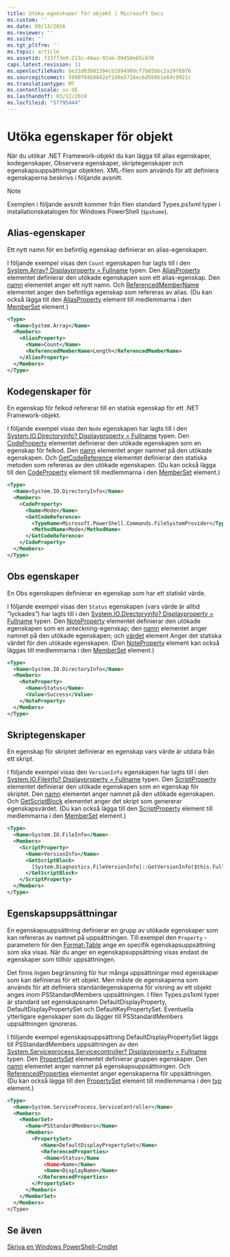 ```yaml
---
title: Utöka egenskaper för objekt | Microsoft Docs
ms.custom: ''
ms.date: 09/13/2016
ms.reviewer: ''
ms.suite: ''
ms.tgt_pltfrm: ''
ms.topic: article
ms.assetid: f33ff3e9-213c-44aa-92ab-09450e65c676
caps.latest.revision: 11
ms.openlocfilehash: be31d03b02394cb1694909cf7b65bbc2a29f6976
ms.sourcegitcommit: 5990f04b8042ef2d8e571bec6d5b051e64c9921c
ms.translationtype: MT
ms.contentlocale: sv-SE
ms.lasthandoff: 03/12/2019
ms.locfileid: "57795444"
---
```

# <a name="extending-properties-for-objects"></a>Utöka egenskaper för objekt

När du utökar .NET Framework-objekt du kan lägga till alias egenskaper, kodegenskaper, Observera egenskaper, skriptegenskaper och egenskapsuppsättningar objekten. XML-filen som används för att definiera egenskaperna beskrivs i följande avsnitt.

> [!NOTE]
> Exemplen i följande avsnitt kommer från filen standard Types.ps1xml typer i installationskatalogen för Windows PowerShell (`$pshome`).

## <a name="alias-properties"></a>Alias-egenskaper

Ett nytt namn för en befintlig egenskap definierar en alias-egenskapen.

I följande exempel visas den `Count` egenskapen har lagts till i den [System.Array? Displayproperty = Fullname](/dotnet/api/System.Array) typen. Den [AliasProperty](http://msdn.microsoft.com/en-us/b140038c-807a-4bb9-beca-332491cda1b1) elementet definierar den utökade egenskapen som ett alias-egenskap. Den [namn](http://msdn.microsoft.com/en-us/b58e9d21-c8c9-49a5-909e-9c1cfc64f873) elementet anger ett nytt namn. Och [ReferencedMemberName](http://msdn.microsoft.com/en-us/0c5db6cc-9033-4d48-88a7-76b962882f7a) elementet anger den befintliga egenskap som refereras av alias. (Du kan också lägga till den [AliasProperty](http://msdn.microsoft.com/en-us/d6647953-94ad-4b0b-af2e-4dda6952dee1) element till medlemmarna i den [MemberSet](http://msdn.microsoft.com/en-us/46a50fb5-e150-4c03-8584-e1b53e4d49e3) element.)

```xml
<Type>
  <Name>System.Array</Name>
  <Members>
    <AliasProperty>
      <Name>Count</Name>
      <ReferencedMemberName>Length</ReferencedMemberName>
    </AliasProperty>
  </Members>
</Type>
```

## <a name="code-properties"></a>Kodegenskaper för

En egenskap för felkod refererar till en statisk egenskap för ett .NET Framework-objekt.

I följande exempel visas den `Node` egenskapen har lagts till i den [System.IO.Directoryinfo? Displayproperty = Fullname](/dotnet/api/System.IO.DirectoryInfo) typen. Den [CodeProperty](http://msdn.microsoft.com/en-us/59bc4d18-41eb-4c0d-8ad3-bbfa5dc488db) elementet definierar den utökade egenskapen som en egenskap för felkod. Den [namn](http://msdn.microsoft.com/en-us/b58e9d21-c8c9-49a5-909e-9c1cfc64f873) elementet anger namnet på den utökade egenskapen. Och [GetCodeReference](http://msdn.microsoft.com/en-us/62af34f5-cc22-42c0-9e0c-3bd0f5c1a4a0) elementet definierar den statiska metoden som refereras av den utökade egenskapen. (Du kan också lägga till den [CodeProperty](http://msdn.microsoft.com/en-us/59bc4d18-41eb-4c0d-8ad3-bbfa5dc488db) element till medlemmarna i den [MemberSet](http://msdn.microsoft.com/en-us/46a50fb5-e150-4c03-8584-e1b53e4d49e3) element.)

```xml
<Type>
  <Name>System.IO.DirectoryInfo</Name>
  <Members>
    <CodeProperty>
      <Name>Mode</Name>
      <GetCodeReference>
        <TypeName>Microsoft.PowerShell.Commands.FileSystemProvider</TypeName>
        <MethodName>Mode</MethodName>
      </GetCodeReference>
    </CodeProperty>
  </Members>
</Type>
```

## <a name="note-properties"></a>Obs egenskaper

En Obs egenskapen definierar en egenskap som har ett statiskt värde.

I följande exempel visas den `Status` egenskapen (vars värde är alltid ”lyckades”) har lagts till i den [System.IO.Directoryinfo? Displayproperty = Fullname](/dotnet/api/System.IO.DirectoryInfo) typen. Den [NoteProperty](http://msdn.microsoft.com/en-us/331e6c50-d703-43f0-89bc-ca9fb97800eb) elementet definierar den utökade egenskapen som en anteckning-egenskap; den [namn](http://msdn.microsoft.com/en-us/b58e9d21-c8c9-49a5-909e-9c1cfc64f873) elementet anger namnet på den utökade egenskapen; och [värdet](http://msdn.microsoft.com/en-us/f3c77546-b98e-4c4e-bbe0-6dfd06696d1c) element Anger det statiska värdet för den utökade egenskapen. (Den [NoteProperty](http://msdn.microsoft.com/en-us/331e6c50-d703-43f0-89bc-ca9fb97800eb) element kan också läggas till medlemmarna i den [MemberSet](http://msdn.microsoft.com/en-us/46a50fb5-e150-4c03-8584-e1b53e4d49e3) element.)

```xml
<Type>
  <Name>System.IO.DirectoryInfo</Name>
  <Members>
    <NoteProperty>
      <Name>Status</Name>
      <Value>Success</Value>
    </NoteProperty>
  </Members>
</Type>
```

## <a name="script-properties"></a>Skriptegenskaper

En egenskap för skriptet definierar en egenskap vars värde är utdata från ett skript.

I följande exempel visas den `VersionInfo` egenskapen har lagts till i den [System.IO.Fileinfo? Displayproperty = Fullname](/dotnet/api/System.IO.FileInfo) typen. Den [ScriptProperty](http://msdn.microsoft.com/en-us/858a4247-676b-4cc9-9f3e-057109aad350) elementet definierar den utökade egenskapen som en egenskap för skriptet. Den [namn](http://msdn.microsoft.com/en-us/b58e9d21-c8c9-49a5-909e-9c1cfc64f873) elementet anger namnet på den utökade egenskapen. Och [GetScriptBlock](http://msdn.microsoft.com/en-us/f3c77546-b98e-4c4e-bbe0-6dfd06696d1c) elementet anger det skript som genererar egenskapsvärdet. (Du kan också lägga till den [ScriptProperty](http://msdn.microsoft.com/en-us/858a4247-676b-4cc9-9f3e-057109aad350) element till medlemmarna i den [MemberSet](http://msdn.microsoft.com/en-us/46a50fb5-e150-4c03-8584-e1b53e4d49e3) element.)

```xml
<Type>
  <Name>System.IO.FileInfo</Name>
  <Members>
    <ScriptProperty>
      <Name>VersionInfo</Name>
      <GetScriptBlock>
        [System.Diagnostics.FileVersionInfo]::GetVersionInfo($this.FullName)
      </GetScriptBlock>
    </ScriptProperty>
  </Members>
</Type>
```

## <a name="property-sets"></a>Egenskapsuppsättningar

En egenskapsuppsättning definierar en grupp av utökade egenskaper som kan refereras av namnet på uppsättningen. Till exempel den `Property` -parametern för den [Format-Table](/powershell/module/Microsoft.PowerShell.Utility/Format-Table) ange en specifik egenskapsuppsättning som ska visas. När du anger en egenskapsuppsättning visas endast de egenskaper som tillhör uppsättningen.

Det finns ingen begränsning för hur många uppsättningar med egenskaper som kan definieras för ett objekt. Men måste de egenskaperna som används för att definiera standardegenskaperna för visning av ett objekt anges inom PSStandardMembers uppsättningen. I filen Types.ps1xml typer är standard set egenskapsnamn DefaultDisplayProperty, DefaultDisplayPropertySet och DefaultKeyPropertySet. Eventuella ytterligare egenskaper som du lägger till PSStandardMembers uppsättningen ignoreras.

I följande exempel egenskapsuppsättning DefaultDisplayPropertySet läggs till PSStandardMembers uppsättningen av den [System.Serviceprocess.Servicecontroller? Displayproperty = Fullname](/dotnet/api/System.ServiceProcess.ServiceController) typen. Den [PropertySet](http://msdn.microsoft.com/en-us/14cdc234-796e-4857-9b51-bdbaa1412188) elementet definierar gruppen egenskaper. Den [namn](http://msdn.microsoft.com/en-us/b58e9d21-c8c9-49a5-909e-9c1cfc64f873) elementet anger namnet på egenskapsuppsättningen. Och [ReferencedProperties](http://msdn.microsoft.com/en-us/5e620423-8679-4fbf-b6db-9f79288e4786) elementet anger egenskaperna för uppsättningen. (Du kan också lägga till den [PropertySet](http://msdn.microsoft.com/en-us/14cdc234-796e-4857-9b51-bdbaa1412188) element till medlemmarna i den [typ](http://msdn.microsoft.com/en-us/e5dbd353-d6b2-40a1-92b6-6f1fea744ebe) element.)

```xml
<Type>
  <Name>System.ServiceProcess.ServiceController</Name>
  <Members>
    <MemberSet>
      <Name>PSStandardMembers</Name>
      <Members>
        <PropertySet>
           <Name>DefaultDisplayPropertySet</Name>
           <ReferencedProperties>
            <Name>Status</Name
            <Name>Name</Name>
            <Name>DisplayName</Name>
          </ReferencedProperties>
        </PropertySet>
      </Members>
    </MemberSet>
  </Members>
</Type>
```

## <a name="see-also"></a>Se även

[Skriva en Windows PowerShell-Cmdlet](./writing-a-windows-powershell-cmdlet.md)
